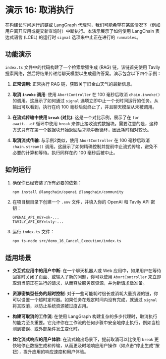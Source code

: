 # 演示 16: 取消执行

在构建长时间运行的链或 LangGraph 代理时，我们可能希望在某些情况下（例如用户离开应用或提交新查询时）中断执行。本演示展示了如何使用 LangChain 表达式语言 (LCEL) 的运行时 `signal` 选项来中止正在进行的 `runnables`。

## 功能演示

`index.ts` 文件中的代码构建了一个检索增强生成 (RAG) 链，该链首先使用 Tavily 搜索网络，然后将结果传递给聊天模型以生成最终答案。演示包含以下四个示例：

1.  **正常调用**: 正常执行 RAG 链，获取关于旧金山天气的最新信息。

2.  **取消 `invoke` 调用**: 使用 `AbortController` 在 100 毫秒后取消 `chain.invoke()` 的调用。这展示了如何通过 `signal` 选项立即中止一个长时间运行的任务。从输出可以看到，执行在约 100 毫秒后就终止了，并且聊天模型从未被调用。

3.  **在流式传输中使用 `break` (对比)**: 这是一个对比示例，展示了在 `for await...of` 循环中使用 `break` 来停止接收流式数据块。需要注意的是，这种方式只有在第一个数据块开始返回后才能中断循环，因此耗时相对较长。

4.  **取消流式传输**: 与示例2类似，使用 `AbortController` 在 100 毫秒后取消 `chain.stream()` 调用。这展示了如何精确控制并提前中止流式传输，避免不必要的计算和等待。执行同样在约 100 毫秒后被中止。

## 如何运行

1.  确保你已经安装了所有必要的依赖：

    ```bash
    npm install @langchain/openai @langchain/community
    ```

2.  在项目根目录下创建一个 `.env` 文件，并填入你的 OpenAI 和 Tavily API 密钥：

    ```
    OPENAI_API_KEY=sk-...
    TAVILY_API_KEY=tvly-...
    ```

3.  运行 `index.ts` 文件：

    ```bash
    npx ts-node src/demo_16_Cancel_Execution/index.ts
    ```

## 适用场景

-   **交互式应用中的用户中断**: 在一个聊天机器人或 Web 应用中，如果用户在等待回答时关闭了页面、或输入了新的问题，你可以使用 `AbortController` 来立即取消当前正在进行的请求，从而释放服务器资源，并为新请求做准备。

-   **资源密集型任务的超时控制**: 对于一些可能耗时很长或消耗大量资源的链，你可以设置一个超时定时器。如果任务在规定时间内没有完成，就通过 `signal` 将其取消，以防止系统资源被过度占用。

-   **构建可取消的工作流**: 在使用 LangGraph 构建复杂的多步代理时，取消执行的能力至关重要。它允许你在工作流的任何步骤中安全地停止执行，例如当检测到错误、或外部条件发生变化时。

-   **优化流式响应的用户体验**: 在流式输出场景下，提前取消可以比使用 `break` 更快地停止数据生成和传输，从而更及时地响应用户操作（如点击“停止生成”按钮），提升应用的响应速度和用户体验。